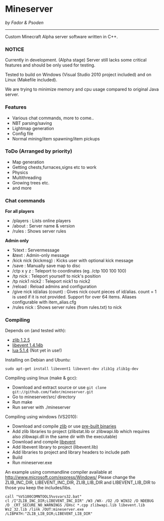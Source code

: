 # Mineserver
*by Fador & Psoden*

- - - - - - - - - - - - - - - - - - - - - - - - - - - - - - - - - - - - - - - - - - - - -

Custom Minecraft Alpha server software written in C++.

### NOTICE
Currently in development. (Alpha stage)
Server still lacks some critical features and should be only used for testing.

Tested to build on Windows (Visual Studio 2010 project included) and on Linux (Makefile included).

We are trying to minimize memory and cpu usage compared to original Java server.

### Features
 * Various chat commands, more to come..
 * NBT parsing/saving
 * Lightmap generation
 * Config file
 * Normal mining/item spawning/item pickups
  
### ToDo (Arranged by priority)
 * Map generation
 * Getting chests,furnaces,signs etc to work
 * Physics
 * Multithreading
 * Growing trees etc.
 * and more
 
### Chat commands

**For all players**

*  /players : Lists online players
*  /about : Server name & version
*  /rules : Shows server rules

**Admin only**

*  %text : Servermessage 
*  &text : Admin-only message
*  /kick nick (kickmsg) : Kicks user with optional kick message
*  /save : Manually save map to disc
*  /ctp x y z : Teleport to coordinates (eg. /ctp 100 100 100)
*  /tp nick : Teleport yourself to nick's position
*  /tp nick1 nick2 : Teleport nick1 to nick2
*  /reload : Reload admins and configuration
*  /give nick id/alias (count) : Gives nick count pieces of id/alias. count = 1 is used if it is not provided. Support for over 64 items. Aliases configurable with item_alias.cfg
*  /rules nick : Shows server rules (from rules.txt) to nick
 
### Compiling
Depends on (and tested with):

 * [zlib 1.2.5](http://www.zlib.org)
 * [libevent 1.4.14b](http://monkey.org/~provos/libevent/)
 * [lua 5.1.4](http://www.lua.org) (Not yet in use!)

 Installing on Debian and Ubuntu:

    sudo apt-get install libevent1 libevent-dev zlib1g zlib1g-dev


Compiling using linux (make & gcc):

 * Download and extract source or use `git clone git://github.com/fador/mineserver.git`
 * Go to mineserver/src/ directory
 * Run make
 * Run server with ./mineserver
  
Compiling using windows (VS2010):

 * Download and compile [zlib](http://www.zlib.org) or use [pre-built binaries](http://www.winimage.com/zLibDll/index.html)
 * Add zlib libraries to project (zlibstat.lib or zlibwapi.lib which requires also zlibwapi.dll in the same dir with the executable)
 * Download and compile [libevent](http://monkey.org/~provos/libevent/)
 * Add libevent library to project (libevent.lib)
 * Add libraries to project and library headers to include path
 * Build
 * Run mineserver.exe
 
 An example using commandline compiler available at http://www.microsoft.com/express/Windows/ Please change the ZLIB_INC_DIR, LIBEVENT_INC_DIR, ZLIB_LIB_DIR and LIBEVENT_LIB_DIR to those you keep the includes/libs.
 
    call "%VS100COMNTOOLS%vsvars32.bat"
    cl /I"ZLIB_INC_DIR;LIBEVENT_INC_DIR" /W3 /WX- /O2 /D WIN32 /D NDEBUG /D _CRT_SECURE_NO_WARNINGS /EHsc *.cpp zlibwapi.lib libevent.lib Ws2_32.lib /link /OUT:mineserver.exe /LIBPATH:"ZLIB_LIB_DIR;LIBEVENT_LIB_DIR"

  
 